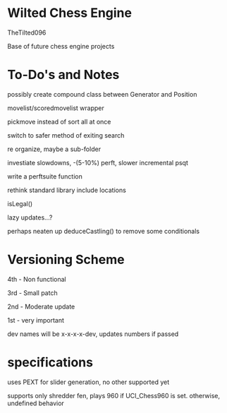 # Wilted Chess Engine

TheTilted096

Base of future chess engine projects

# To-Do's and Notes

possibly create compound class between Generator and Position

movelist/scoredmovelist wrapper

pickmove instead of sort all at once

switch to safer method of exiting search

re organize, maybe a sub-folder

investiate slowdowns, -(5-10%) perft, slower incremental psqt

write a perftsuite function

rethink standard library include locations

isLegal()

lazy updates...?

perhaps neaten up deduceCastling() to remove some conditionals

# Versioning Scheme

4th - Non functional

3rd - Small patch

2nd - Moderate update

1st - very important

dev names will be x-x-x-x-dev, updates numbers if passed

# specifications

uses PEXT for slider generation, no other supported yet

supports only shredder fen, plays 960 if UCI_Chess960 is set. otherwise, undefined behavior


